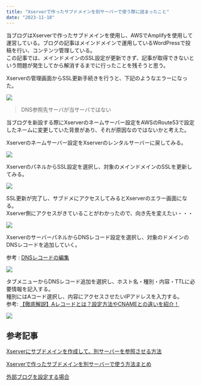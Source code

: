 ```yaml
---
title: "Xserverで作ったサブドメインを別サーバーで使う際に詰まったこと"
date: "2023-11-18"
---
```


当ブログはXserverで作ったサブドメインを使用し、AWSでAmplifyを使用して運営している。ブログの記事はメインドメインで運用しているWordPressで投稿を行い、コンテンツ管理している。  
この記事では、メインドメインのSSL設定が更新できず、記事が取得できないという問題が発生してから解消するまでに行ったことを残そうと思う。

Xserverの管理画面からSSL更新手続きを行うと、下記のようなエラーになった。

![](/images/スクリーンショット-2023-11-16-18.27.12-1024x910.png)

> DNS参照先サーバが当サーバではない

当ブログを新設する際にXserverのネームサーバー設定をAWSのRoute53で設定したネームに変更していた背景があり、それが原因なのではないかと考えた。

Xserverのネームサーバー設定をXserverのレンタルサーバーに戻してみる。

![](/images/スクリーンショット-2023-09-24-22.31.26.png)

XserverのパネルからSSL設定を選択し、対象のメインドメインのSSLを更新してみる。

![](/images/スクリーンショット-2023-11-18-22.04.59-1024x583.png)

SSL更新が完了し、サブドメにアクセスしてみるとXserverのエラー画面になる。  
Xserver側にアクセスがきていることがわかったので、向き先を変えたい・・・

![](/images/スクリーンショット-2023-11-18-18.24.56.png)

XserverのサーバーパネルからDNSレコード設定を選択し、対象のドメインのDNSレコードを追加していく。

参考 : [DNSレコードの編集](https://www.xserver.ne.jp/manual/man_domain_dns_setting.php)

![](/images/スクリーンショット-2023-11-18-20.31.02-1024x584.png)

タブメニューからDNSレコード追加を選択し、ホスト名・種別・内容・TTLに必要情報を記入する。  
種別にはAコード選択し、内容にアクセスさせたいIPアドレスを入力する。  
参考: [【徹底解説】Aレコードとは？設定方法やCNAMEとの違いを紹介！](https://www.value-domain.com/media/a-record/)

![](/images/スクリーンショット-2023-11-18-20.31.34-1024x583.png)

## 参考記事

[Xserverにサブドメインを作成して、別サーバーを参照させる方法](https://hazimaru.jp/2343/#google_vignette)

[Xserverで作ったサブドメインを別サーバーで使う方法まとめ](https://baacash.com/subdomain/)

[外部ブログを設定する場合](https://www.xserver.ne.jp/manual/man_domain_dns_setting_blog.php)
